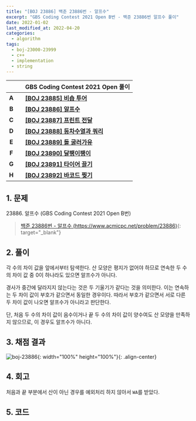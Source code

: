 ```yaml
---
title: "[BOJ 23886] 백준 23886번 - 알프수"
excerpt: "GBS Coding Contest 2021 Open B번 - 백준 23886번 알프수 풀이"
date: 2022-01-02
last_modified_at: 2022-04-20
categories:
  - algorithm
tags:
  - boj-23000-23999
  - c++
  - implementation
  - string
---
```


|||GBS Coding Contest 2021 Open 풀이|
|:---:|:---:|:---|
|**A**||**[[BOJ 23885] 비숍 투어](https://burningfalls.github.io/algorithm/boj-23885/)**|
|**B**||**[[BOJ 23886] 알프수](https://burningfalls.github.io/algorithm/boj-23886/)**|
|**C**||**[[BOJ 23887] 프린트 전달](https://burningfalls.github.io/algorithm/boj-23887/)**|
|**D**||**[[BOJ 23888] 등차수열과 쿼리](https://burningfalls.github.io/algorithm/boj-23888/)**|
|**E**||**[[BOJ 23889] 돌 굴러가유](https://burningfalls.github.io/algorithm/boj-23889/)**|
|**F**||**[[BOJ 23890] 달팽이팽이](https://burningfalls.github.io/algorithm/boj-23890/)**|
|**G**||**[[BOJ 23891] 타이어 끌기](https://burningfalls.github.io/algorithm/boj-23891/)**|
|**H**||**[[BOJ 23892] 바코드 찢기](https://burningfalls.github.io/algorithm/boj-23892/)**|

## 1. 문제
$23886$. 알프수 (GBS Coding Contest 2021 Open B번)

> [백준 23886번 - 알프수 (https://www.acmicpc.net/problem/23886)](https://www.acmicpc.net/problem/23886){: target="_blank"}

## 2. 풀이

각 수의 차이 값을 앞에서부터 탐색한다. 산 모양은 평지가 없어야 하므로 연속한 두 수의 차이 값 중 $0$이 하나라도 있으면 알프수가 아니다. 

경사가 중간에 달라지지 않는다는 것은 두 기울기가 같다는 것을 의미한다. 이는 연속하는 두 차이 값이 부호가 같으면서 동일한 경우이다. 따라서 부호가 같으면서 서로 다른 두 차이 값이 나오면 알프수가 아니라고 판단한다. 

단, 처음 두 수의 차이 값이 음수이거나 끝 두 수의 차이 값이 양수여도 산 모양을 만족하지 않으므로, 이 경우도 알프수가 아니다.

## 3. 채점 결과

![boj-23886](https://user-images.githubusercontent.com/30232837/160978772-ffd727dd-a825-4df4-bd42-e25d61e8ca30.png "boj-23886"){: width="100%" height="100%"}{: .align-center}

## 4. 회고

처음과 끝 부분에서 산이 아닌 경우를 예외처리 하지 않아서 `WA`를 받았다.

## 5. 코드

<script src="https://gist.github.com/BurningFalls/f2cbdf2ea2449e87a1f38beda08c4ed3.js"></script>